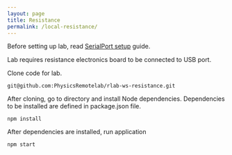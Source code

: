 ```yaml
---
layout: page
title: Resistance
permalink: /local-resistance/
---
```


Before setting up lab, read [SerialPort setup](/documentation/local-serialport/) guide. 

Lab requires resistance electronics board to be connected to USB port.

Clone code for lab.
```
git@github.com:PhysicsRemotelab/rlab-ws-resistance.git
```

After cloning, go to directory and install Node dependencies. Dependencies to be installed are defined in package.json file.
```
npm install
```

After dependencies are installed, run application
```
npm start
```
